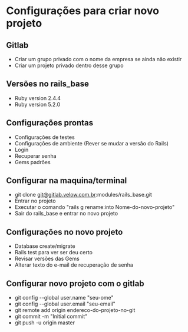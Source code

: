 # Configurações para criar novo projeto
## Gitlab
* Criar um grupo privado com o nome da empresa se ainda não existir
* Criar um projeto privado dentro desse grupo

## Versões no rails_base
* Ruby version 2.4.4
* Ruby version 5.2.0

## Configurações prontas
* Configurações de testes
* Configurações de ambiente (Rever se mudar a versão do Rails)
* Login
* Recuperar senha
* Gems padrões

## Configurar na maquina/terminal
* git clone git@gitlab.velow.com.br:modules/rails_base.git
* Entrar no projeto
* Executar o comando "rails g rename:into Nome-do-novo-projeto"
* Sair do rails_base e entrar no novo projeto

## Configurações no novo projeto
* Database create/migrate
* Rails test para ver ser deu certo
* Revisar versões das Gems
* Alterar texto do e-mail de recuperação de senha

## Configurar novo projeto com o gitlab
* git config --global user.name "seu-ome"
* git config --global user.email "seu-email"
* git remote add origin endereco-do-projeto-no-git
* git commit -m "Initial commit"
* git push -u origin master

